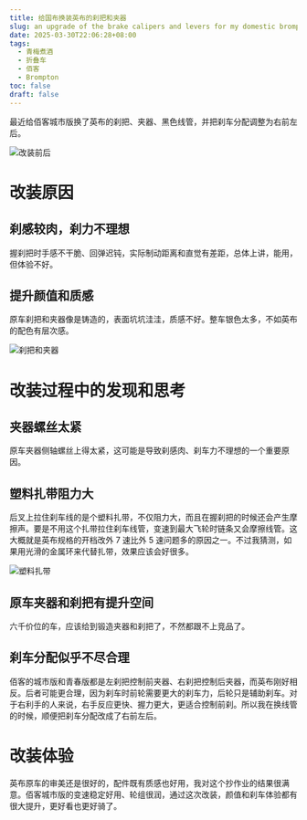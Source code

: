 ```yaml
---
title: 给国布换装英布的刹把和夹器
slug: an upgrade of the brake calipers and levers for my domestic brompton-like folding bike
date: 2025-03-30T22:06:28+08:00
tags:
  - 青梅煮酒
  - 折叠车
  - 佰客
  - Brompton
toc: false
draft: false
---
```

最近给佰客城市版换了英布的刹把、夹器、黑色线管，并把刹车分配调整为右前左后。

![改装前后](https://raw.githubusercontent.com/xbot/image-hosting/master/blog/2025-03-30-23-52-03-IMG_4159.jpeg)

# 改装原因

## 刹感较肉，刹力不理想

握刹把时手感不干脆、回弹迟钝，实际制动距离和直觉有差距，总体上讲，能用，但体验不好。

## 提升颜值和质感

原车刹把和夹器像是铸造的，表面坑坑洼洼，质感不好。整车银色太多，不如英布的配色有层次感。

![刹把和夹器](https://raw.githubusercontent.com/xbot/image-hosting/master/blog/2025-03-30-23-53-14-IMG_4160.jpeg)

# 改装过程中的发现和思考

## 夹器螺丝太紧

原车夹器侧轴螺丝上得太紧，这可能是导致刹感肉、刹车力不理想的一个重要原因。

## 塑料扎带阻力大

后叉上拉住刹车线的是个塑料扎带，不仅阻力大，而且在握刹把的时候还会产生摩擦声。要是不用这个扎带拉住刹车线管，变速到最大飞轮时链条又会摩擦线管。这大概就是英布规格的开档改外 7 速比外 5 速问题多的原因之一。不过我猜测，如果用光滑的金属环来代替扎带，效果应该会好很多。

![塑料扎带](https://raw.githubusercontent.com/xbot/image-hosting/master/blog/2025-03-30-23-54-07-IMG_4136.jpeg)

## 原车夹器和刹把有提升空间

六千价位的车，应该给到锻造夹器和刹把了，不然都跟不上竞品了。

## 刹车分配似乎不尽合理

佰客的城市版和青春版都是左刹把控制前夹器、右刹把控制后夹器，而英布刚好相反。后者可能更合理，因为刹车时前轮需要更大的刹车力，后轮只是辅助刹车。对于右利手的人来说，右手反应更快、握力更大，更适合控制前刹。所以我在换线管的时候，顺便把刹车分配改成了右前左后。

# 改装体验

英布原车的审美还是很好的，配件既有质感也好用，我对这个抄作业的结果很满意。佰客城市版的变速稳定好用、轮组很润，通过这次改装，颜值和刹车体验都有很大提升，更好看也更好骑了。